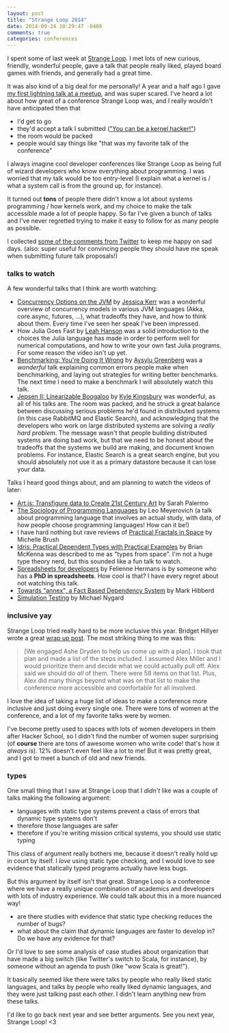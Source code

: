 ```yaml
---
layout: post
title: "Strange Loop 2014"
date: 2014-09-24 10:29:47 -0400
comments: true
categories: conferences
---
```


I spent some of last week at
[Strange Loop](https://thestrangeloop.com/). I met lots of new
curious, friendly, wonderful people, gave a talk that people really
liked, played board games with friends, and generally had a great
time.

It was also kind of a big deal for me personally! A year and a half
ago I gave
[my first lightning talk at a meetup](https://www.youtube.com/watch?v=2JJ102ZpoH0),
and was super scared. I've heard a lot about how great of a conference
Strange Loop was, and I really wouldn't have anticipated then that

* I'd get to go
* they'd accept a talk I submitted (["You can be a kernel hacker!"](https://www.youtube.com/watch?v=0IQlpFWTFbM))
* the room would be packed
* people would say things like "that was my favorite talk of the
  conference"

I always imagine cool developer conferences like Strange Loop as being
full of wizard developers who know everything about programming. I
was worried that my talk would be too entry-level (I explain what a
kernel is / what a system call is from the ground up, for instance).

It turned out **tons** of people there didn't know a lot about systems
programming / how kernels work, and my choice to make the talk
accessible made a lot of people happy. So far I've given a bunch of
talks and I've never regretted trying to make it easy to follow for as
many people as possible.

<!-- more -->

I collected
[some of the comments from Twitter](https://storify.com/jvns/you-can-be-a-kernel-hacker-comments)
to keep me happy on sad days. (also: super useful for convincing
people they should have me speak when submitting future talk
proposals!)

### talks to watch

A few wonderful talks that I think are worth watching:

* [Concurrency Options on the JVM](https://www.youtube.com/watch?v=yhguOt863nw) by
  [Jessica Kerr](http://twitter.com/jessitron) was a wonderful
  overview of concurrency models in various JVM languages (Akka,
  core.async, futures, ...), what tradeoffs they have, and how to
  think about them. Every time I've seen her speak I've been
  impressed.
* How Julia Goes Fast by [Leah Hanson](http://twitter.com/astrieanna)
  was a solid introduction to the choices the Julia language has made
  in order to perform well for numerical computations, and how to
  write your own fast Julia programs. For some reason the video isn't
  up yet.
* [Benchmarking: You're Doing It Wrong](https://www.youtube.com/watch?v=XmImGiVuJno) by
  [Aysylu Greenberg](http://twitter.com/aysylu) was a *wonderful* talk
  explaining common errors people make when benchmarking, and laying
  out strategies for writing better benchmarks. The next time I need
  to make a benchmark I will absolutely watch this talk.
* [Jepsen II: Linearizable Boogaloo](https://www.youtube.com/watch?v=QdkS6ZjeR7Q) by
  [Kyle Kingsbury](http://twitter.com/aphyr) was wonderful, as all of
  his talks are. The room was packed, and he struck a great balance
  between discussing serious problems he'd found in distributed
  systems (in this case RabbitMQ and Elastic Search), and
  acknowledging that the developers who work on large distributed
  systems are solving a *really hard problem*. The message wasn't that
  people building distributed systems are doing bad work, but that we
  need to be honest about the tradeoffs that the systems we build are
  making, and document known problems. For instance, Elastic Search is
  a great search engine, but you should absolutely not use it as a
  primary datastore because it can lose your data.

Talks I heard good things about, and am planning to watch the videos
of later:

* [Art.js: Transfigure data to Create 21st Century Art](https://www.youtube.com/watch?v=FJpb1j2SWfA)
  by Sarah Palermo
* [The Sociology of Programming Languages](https://www.youtube.com/watch?v=M4Gsl8sVgdQ)
  by Leo Meyerovich (a talk about programming
  language that involves an actual study, with data, of how people
  choose programming languages! How can it be!)
* I have hard nothing but rave reviews of
  [Practical Fractals in Space](https://www.youtube.com/watch?v=uEBzS9tpmTo)
  by Michelle Brush
* [Idris: Practical Dependent Types with Practical Examples](https://www.youtube.com/watch?v=4i7KrG1Afbk)
by Brian McKenna was described to me as "types from space". I'm not a
huge type theory nerd, but this sounded like a fun talk to watch.
* [Spreadsheets for developers](https://www.youtube.com/watch?v=0CKru5d4GPk) by Felienne Hermans is by someone who has
  a **PhD in spreadsheets**. How cool is that? I have every regret
  about not watching this talk.
* [Towards "annex", a Fact Based Dependency System](https://www.youtube.com/watch?v=JjYAnBhF2JU) by Mark Hibberd
* [Simulation Testing](https://www.youtube.com/watch?v=N5HyVUPuU0E) by
  Michael Nygard 

### inclusive yay

Strange Loop tried really hard to be more inclusive this year. Bridget
Hillyer wrote a great
[wrap up post](http://bridgetconsulting.com/?p=131). The most striking
thing to me was this:

> [We engaged Ashe Dryden to help us come up with a plan]. I took that
> plan and made a list of the steps included. I assumed Alex Miller
> and I would prioritize them and decide what we could actually pull
> off. Alex said we should do *all* of them. There were 58 items on
> that list. Plus, Alex did many things beyond what was on that list
> to make the conference more accessible and comfortable for all
> involved.

I love the idea of taking a huge list of ideas to make a conference
more inclusive and just doing every single one. There were tons of
women at the conference, and a lot of my favorite talks were by women.

I've become pretty used to spaces with lots of women developers in
them after Hacker School, so I didn't find the number of women
super surprising (of **course** there are tons of awesome women who write
code! that's how it *always is*). 12% doesn't even feel like a lot to
me! But it was pretty great, and I got to meet a bunch of old and new
friends.

### types

One small thing that I saw at Strange Loop that I *didn't* like was a
couple of talks making the following argument:

* languages with static type systems prevent a class of errors that
dynamic type systems don't
* therefore those languages are safer
* therefore if you're writing mission critical systems, you should use
  static typing

This class of argument really bothers me, because it doesn't really
hold up in court by itself. I *love* using static type checking, and I
would love to see evidence that statically typed programs actually
have less bugs.

But this argument by itself isn't that great. Strange Loop is a
conference where we have a really unique combination of academics and
developers with lots of industry experience. We could talk about this
in a more nuanced way!

* are there studies with evidence that static type checking reduces
  the number of bugs?
* what about the claim that dynamic languages are faster to develop
  in? Do we have any evidence for that?

Or I'd love to see some analysis of case studies about organization
that have made a big switch (like Twitter's switch to Scala, for
instance), by someone without an agenda to push (like "wow Scala is
great!").

It basically seemed like there were talks by people who really liked
static languages, and talks by people who really liked dynamic
languages, and they were just talking past each other. I didn't learn
anything new from these talks.

I'd like to go back next year and see better arguments. See you next
year, Strange Loop! <3
